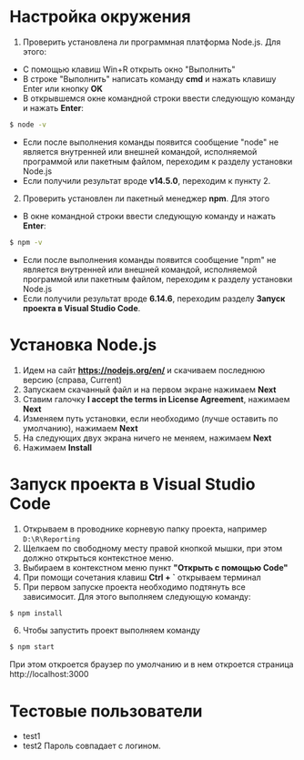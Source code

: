 # Настройка окружения
1. Проверить установлена ли программная платформа Node.js. Для этого:
- С помощью клавиш Win+R открыть окно "Выполнить"
- В строке "Выполнить" написать команду **cmd** и нажать клавишу Enter или кнопку **OK**
- В открывшемся окне командной строки ввести следующую команду и нажать **Enter**:

```sh
$ node -v
```

- Если после выполнения команды появится сообщение "node" не является внутренней или внешней командой, исполняемой программой или пакетным файлом, переходим к разделу установки Node.js
- Если получили результат вроде **v14.5.0**, переходим к пункту 2.

2. Проверить установлен ли пакетный менеджер **npm**. Для этого
- В окне командной строки ввести следующую команду и нажать **Enter**:

```sh
$ npm -v
```

- Если после выполнения команды появится сообщение "npm" не является внутренней или внешней командой, исполняемой программой или пакетным файлом, переходим к разделу установки Node.js
- Если получили результат вроде **6.14.6**, переходим разделу **Запуск проекта в Visual Studio Code**.
 
# Установка Node.js
1. Идем на сайт **https://nodejs.org/en/** и скачиваем последнюю версию (справа, Current)
2. Запускаем скачанный файл и на первом экране нажимаем **Next**
3. Ставим галочку **I accept the terms in License Agreement**, нажимаем **Next**
4. Изменяем путь установки, если необходимо (лучше оставить по умолчанию), нажимаем **Next**
5. На следующих двух экрана ничего не меняем, нажимаем **Next**
6. Нажимаем **Install**

# Запуск проекта в Visual Studio Code
1. Открываем в проводнике корневую папку проекта, например ``D:\R\Reporting``
2. Щелкаем по свободному месту правой кнопкой мышки, при этом должно открыться контекстное меню.
3. Выбираем в контекстном меню пункт **"Открыть с помощью Code"**
4. При помощи сочетания клавиш **Ctrl + `** открываем терминал
5. При первом запуске проекта необходимо подтянуть все зависимосит. Для этого выполняем следующую команду:

```sh
$ npm install
```

6. Чтобы запустить проект выполняем команду 

```sh
$ npm start
```

При этом откроется браузер по умолчанию и в нем откроется страница http://localhost:3000

# Тестовые пользователи
- test1
- test2
Пароль совпадает с логином.